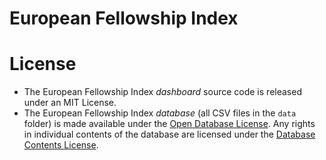 # European Fellowship Index

# License
- The European Fellowship Index *dashboard* source code is released under an MIT License.
- The European Fellowship Index *database* (all CSV files in the `data` folder) is made available under the [Open Database License](http://opendatacommons.org/licenses/odbl/1.0/). Any rights in individual contents of the database are licensed under the [Database Contents License](http://opendatacommons.org/licenses/dbcl/1.0/).
